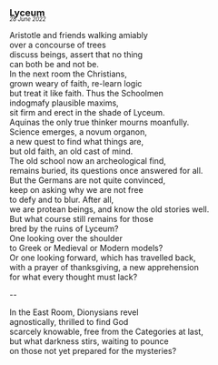 ### Lyceum
<p style="margin:0; margin-top: -1.25rem">  
  <em>  
    <small><small>28 June 2022</small></small>  
  </em>  
</p>  

Aristotle and friends walking amiably  
over a concourse of trees  
discuss beings, assert that no thing  
can both be and not be.  
In the next room the Christians,  
grown weary of faith, re-learn logic  
but treat it like faith. Thus the Schoolmen  
indogmafy plausible maxims,  
sit firm and erect in the shade of Lyceum.  
Aquinas the only true thinker mourns moanfully.  
Science emerges, a novum organon,  
a new quest to find what things are,  
but old faith, an old cast of mind.  
The old school now an archeological find,  
remains buried, its questions once answered for all.  
But the Germans are not quite convinced,  
keep on asking why we are not free  
to defy and to blur. After all,  
we are protean beings, and know the old stories well.  
But what course still remains for those  
bred by the ruins of Lyceum?  
One looking over the shoulder  
to Greek or Medieval or Modern models?  
Or one looking forward, which has travelled back,  
with a prayer of thanksgiving, a new apprehension  
for what every thought must lack?  

--

In the East Room, Dionysians revel  
agnostically, thrilled to find God  
scarcely knowable, free from the Categories at last,  
but what darkness stirs, waiting to pounce  
on those not yet prepared for the mysteries?  